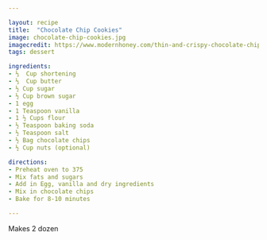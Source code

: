 ```yaml
---

layout: recipe
title:  "Chocolate Chip Cookies"
image: chocolate-chip-cookies.jpg
imagecredit: https://www.modernhoney.com/thin-and-crispy-chocolate-chip-cookies://www.modernhoney.com/thin-and-crispy-chocolate-chip-cookies/
tags: dessert

ingredients:
- ⅓  Cup shortening
- ⅓  Cup butter
- ½ Cup sugar
- ½ Cup brown sugar
- 1 egg
- 1 Teaspoon vanilla
- 1 ½ Cups flour
- ½ Teaspoon baking soda
- ½ Teaspoon salt
- ½ Bag chocolate chips
- ½ Cup nuts (optional)

directions:
- Preheat oven to 375
- Mix fats and sugars
- Add in Egg, vanilla and dry ingredients
- Mix in chocolate chips
- Bake for 8-10 minutes

---
```


Makes 2 dozen

